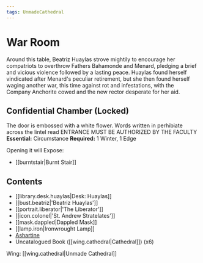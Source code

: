 ```yaml
---
tags: UnmadeCathedral
---
```

# War Room
Around this table, Beatriz Huaylas strove mightily to encourage her compatriots to overthrow Fathers Bahamonde and Menard, pledging a brief and vicious violence followed by a lasting peace. Huaylas found herself vindicated after Menard's peculiar retirement, but she then found herself waging another war, this time against rot and infestations, with the Company Anchorite cowed and the new rector desperate for her aid.
## Confidential Chamber (Locked)
The door is embossed with a white flower. Words written in perhibiate across the lintel read ENTRANCE MUST BE AUTHORIZED BY THE FACULTY
**Essential:** Circumstance
**Required:** 1 Winter, 1 Edge

Opening it will Expose:
- [[burntstair|Burnt Stair]]
## Contents
- [[library.desk.huaylas|Desk: Huaylas]]
- [[bust.beatriz|'Beatriz Huaylas']]
- [[portrait.liberator|'The Liberator']]
- [[icon.colonel|'St. Andrew Stratelates']]
- [[mask.dappled|Dappled Mask]]
- [[lamp.iron|Ironwrought Lamp]]
- [Ashartine](https://uadaf.theevilroot.xyz/rowenarium/element/ashartine)
- Uncatalogued Book ([[wing.cathedral|Cathedral]]) (x6)

Wing: [[wing.cathedral|Unmade Cathedral]]